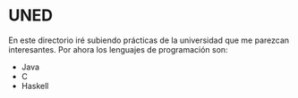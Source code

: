 # UNED
En este directorio iré subiendo prácticas de la universidad que me parezcan interesantes.
Por ahora los lenguajes de programación son:
- Java
- C
- Haskell
